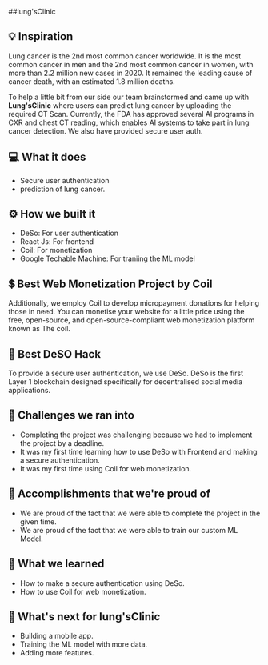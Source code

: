 ##lung'sClinic

## 💡 Inspiration
Lung cancer is the 2nd most common cancer worldwide. It is the most common cancer in men and the 2nd most common cancer in women,
with more than 2.2 million new cases in 2020. It remained the leading cause of cancer death, with an estimated 1.8 million deaths. 

To help a little bit from our side our team brainstormed and came up with **Lung'sClinic**  where users can predict lung cancer by uploading the required CT Scan. Currently, the FDA has approved several AI programs in CXR and chest CT reading, which enables AI systems to take part in lung cancer detection.  We also have provided secure user auth.

## 💻 What it does
- Secure user authentication
- prediction of lung cancer.
## ⚙️ How we built it

- DeSo: For user authentication
- React Js: For frontend
- Coil: For monetization
- Google Techable Machine: For traniing the ML model

## 💲 Best Web Monetization Project by Coil

Additionally, we employ Coil to develop micropayment donations for helping those in need. You can monetise your website for a little price using the free, open-source, and open-source-compliant web monetization platform known as The coil.

## 🔐 Best DeSO Hack

To provide a secure user authentication, we use DeSo. DeSo is the first Layer 1 blockchain designed specifically for decentralised social media applications.

## 🧠 Challenges we ran into

- Completing the project was challenging because we had to implement the project by a deadline.
- It was my first time learning how to use DeSo with Frontend and making a secure authentication.
- It was my first time using Coil for web monetization.

## 🏅 Accomplishments that we're proud of

- We are proud of the fact that we were able to complete the project in the given time.
- We are proud of the fact that we were able to train our custom ML Model.

## 📖 What we learned

- How to make a secure authentication using DeSo.
- How to use Coil for web monetization.

## 🚀 What's next for lung'sClinic

- Building a mobile app.
- Training the ML model with more data.
- Adding more features.
